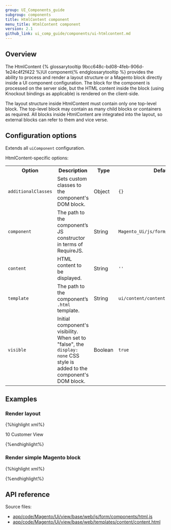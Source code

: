 ```yaml
---
group: UI_Components_guide
subgroup: components
title: HtmlContent component
menu_title: HtmlContent component
version: 2.1
github_link: ui_comp_guide/components/ui-htmlcontent.md
---
```


## Overview

The HtmlContent {% glossarytooltip 9bcc648c-bd08-4feb-906d-1e24c4f2f422 %}UI component{% endglossarytooltip %} provides the ability to process and render a layout structure or a Magento block directly inside a UI component configuration. The block for the component is processed on the server side, but the HTML content inside the block (using Knockout bindings as applicable) is rendered on the client-side.

The layout structure inside HtmlContent must contain only one top-level block. The top-level block may contain as many child blocks or containers as required.
All blocks inside HtmlContent are integrated into the layout, so external blocks can refer to them and vice verse.

## Configuration options

Extends all `uiComponent` configuration.

HtmlContent-specific options:

<table>
  <tr>
    <th>Option </th>
    <th>Description</th>
    <th>Type</th>
    <th>Default</th>
  </tr>
  <tr>
    <td><code>additionalClasses</code></td>
    <td>Sets custom classes to the component's DOM block.</td>
    <td>Object</td>
    <td><code>{}</code></td>
  </tr>
  <tr>
    <td><code>component</code></td>
    <td>The path to the component’s JS constructor in terms of RequireJS.</td>
    <td>String</td>
    <td><code>Magento_Ui/js/form/components/html</code></td>
  </tr>
  <tr>
    <td><code>content</code></td>
    <td>HTML content to be displayed.</td>
    <td>String</td>
    <td><code>''</code></td>
  </tr>
  <tr>
    <td><code>template</code></td>
    <td>The path to the component’s <code>.html</code> template.</td>
    <td>String</td>
    <td><code>ui/content/content</code></td>
  </tr>
  <tr>
    <td><code>visible</code></td>
    <td>Initial component's visibility. When set to "false", the <code>display: none</code> CSS style is added to the component's DOM block.</td>
    <td>Boolean</td>
    <td><code>true</code></td>
  </tr>
</table>


## Examples

### Render layout

{%highlight xml%}

<form xmlns:xsi="http://www.w3.org/2001/XMLSchema-instance" xsi:noNamespaceSchemaLocation="urn:magento:module:Magento_Ui:etc/ui_configuration.xsd">
    <htmlContent name="customer_edit_tab_view">
       <block class="Magento\Customer\Block\Adminhtml\Edit\Tab\View" name="customer_edit_tab_view" template="Magento_Customer::tab/view.phtml">
         <arguments>
                <argument name="sort_order" xsi:type="number">10</argument>
                <argument name="tab_label" xsi:type="string" translate="true">Customer View</argument>
         </arguments>
         <block class="Magento\Customer\Block\Adminhtml\Edit\Tab\View\PersonalInfo" name="personal_info" template="Magento_Customer::tab/view/personal_info.phtml"/>
       </block>
    </htmlContent>
</form>
{%endhighlight%}

### Render simple Magento block

{%highlight xml%}

<form xmlns:xsi="http://www.w3.org/2001/XMLSchema-instance" xsi:noNamespaceSchemaLocation="urn:magento:module:Magento_Ui:etc/ui_configuration.xsd">
    <htmlContent name="giftregistry">
        <block class="Magento\GiftRegistry\Block\Adminhtml\Customer\Edit\Tab\Giftregistry" name="giftregistry"/>
    </htmlContent>
</form>
{%endhighlight%}

## API reference

Source files:
- [app/code/Magento/Ui/view/base/web/js/form/components/html.js](https://github.com/magento/magento2ce/blob/2.1/app/code/Magento/Ui/view/base/web/js/form/components/html.js)
- [app/code/Magento/Ui/view/base/web/templates/content/content.html](https://github.com/magento/magento2ce/blob/2.1/app/code/Magento/Ui/view/base/web/templates/content/content.html)

